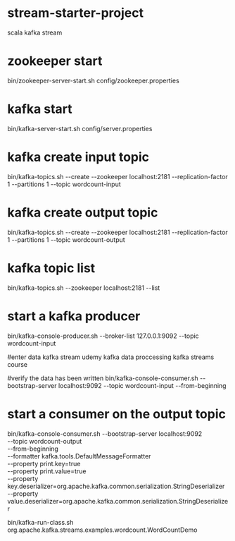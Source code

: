 # stream-starter-project
scala kafka stream


# zookeeper start
bin/zookeeper-server-start.sh config/zookeeper.properties

# kafka start
bin/kafka-server-start.sh config/server.properties

# kafka create input topic
bin/kafka-topics.sh --create --zookeeper localhost:2181 --replication-factor 1 --partitions 1 --topic wordcount-input

# kafka create output topic
bin/kafka-topics.sh --create --zookeeper localhost:2181 --replication-factor 1 --partitions 1 --topic wordcount-output

# kafka topic list
bin/kafka-topics.sh --zookeeper localhost:2181 --list

# start a kafka producer
bin/kafka-console-producer.sh --broker-list 127.0.0.1:9092 --topic wordcount-input

#enter data
kafka stream udemy
kafka data proccessing
kafka streams course

#verify the data has been written
bin/kafka-console-consumer.sh --bootstrap-server localhost:9092 --topic wordcount-input --from-beginning

# start a consumer on the output topic
bin/kafka-console-consumer.sh --bootstrap-server localhost:9092 \
    --topic wordcount-output \
    --from-beginning \
	--formatter kafka.tools.DefaultMessageFormatter \
	--property print.key=true \
	--property print.value=true \
	--property key.deserializer=org.apache.kafka.common.serialization.StringDeserializer \
	--property value.deserializer=org.apache.kafka.common.serialization.StringDeserializer


bin/kafka-run-class.sh org.apache.kafka.streams.examples.wordcount.WordCountDemo
